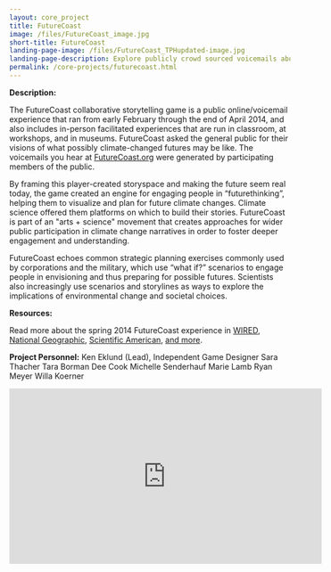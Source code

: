 ```yaml
---
layout: core_project 
title: FutureCoast
image: /files/FutureCoast_image.jpg
short-title: FutureCoast
landing-page-image: /files/FutureCoast_TPHupdated-image.jpg
landing-page-description: Explore publicly crowd sourced voicemails about possible climate changed futures in this collaborative storytelling experience.
permalink: /core-projects/futurecoast.html
---
```


**Description:**

The FutureCoast collaborative storytelling game is a public online/voicemail experience that ran from early February through the end of April 2014, and also includes in-person facilitated experiences that are run in classroom, at workshops, and in museums. FutureCoast asked the general public for their visions of what possibly climate-changed futures may be like.  The voicemails you hear at [FutureCoast.org](http://futurecoast.org/) were generated by participating members of the public.

By framing this player-created storyspace and making the future seem real today, the game created an engine for engaging people in “futurethinking”, helping them to visualize and plan for future climate changes. Climate science offered them platforms on which to build their stories. FutureCoast is part of an "arts + science" movement that creates approaches for wider public participation in climate change narratives in order to foster deeper engagement and understanding.

FutureCoast echoes common strategic planning exercises commonly used by corporations and the military, which use “what if?” scenarios to engage people in envisioning and thus preparing for possible futures.  Scientists also increasingly use scenarios and storylines as ways to explore the implications of environmental change and societal choices.

**Resources:**

Read more about the spring 2014 FutureCoast experience in [WIRED](https://www.wired.com/2014/02/futurecoast-climate-change/), [National Geographic](http://voices.nationalgeographic.com/2014/03/31/alternate-reality-game-eavesdrops-on-climate-changed-future/), [Scientific American](https://www.scientificamerican.com/article/new-climate-fiction-cli-fi-game-sends-players-clues-from-the-future/), [and more](http://www.futurevoices.net/category/press/).  

**Project Personnel:**
Ken Eklund (Lead), Independent Game Designer
Sara Thacher
Tara Borman
Dee Cook
Michelle Senderhauf
Marie Lamb
Ryan Meyer
Willa Koerner

<iframe width="560" height="315" src="https://www.youtube-nocookie.com/embed/AffkjJ-Ft64?rel=0" frameborder="0" allowfullscreen></iframe>
